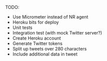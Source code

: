 TODO:

* Use Micrometer instead of NR agent
* Heroku bits for deploy
* Unit tests
* Integration test (with mock Twitter server?)
* Create Heroku account
* Generate Twitter tokens
* Split up tweets over 280 characters
* Include additional data in tweet